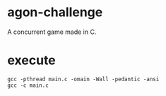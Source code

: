 # agon-challenge  
A concurrent game made in C. 

# execute  

```
gcc -pthread main.c -omain -Wall -pedantic -ansi
gcc -c main.c
```
